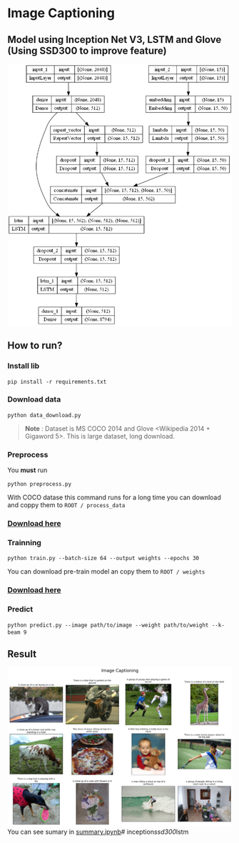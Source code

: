 # Image Captioning
## Model using Inception Net V3, LSTM and Glove (Using SSD300 to improve feature)

![image](model.png)

## How to run?
### Install lib
```
pip install -r requirements.txt
```

### Download data
```console
python data_download.py
```
> **Note** : Dataset is MS COCO 2014 and Glove <Wikipedia 2014 + Gigaword 5>. This is large dataset, long download.
### Preprocess
You **must** run
```console
python preprocess.py
```
With COCO datase this command runs for a long time you can download and coppy them to `ROOT / process_data`

### [Download here](https://drive.google.com/drive/folders/1HDgToaiFKzVNTQZI1ts2Dlfgh1sVMk3D?usp=sharing)

### Trainning
```console
python train.py --batch-size 64 --output weights --epochs 30
```
You can download pre-train model an copy them to `ROOT / weights`
### [Download here](https://drive.google.com/drive/folders/1oXVC8fVioblaRpvB-tVtQsBHwKTmfMse?usp=sharing)

### Predict
```console
python predict.py --image path/to/image --weight path/to/weight --k-beam 9
```

## Result
![image](output.png)
You can see sumary in [summary.ipynb](summary.ipynb)#   i n c e p t i o n _ s s d 3 0 0 _ l s t m 
 
 